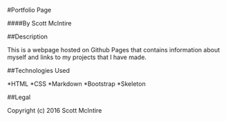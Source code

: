 #Portfolio Page

####By Scott McIntire

##Description

This is a webpage hosted on Github Pages that contains information about myself and
links to my projects that I have made. 

##Technologies Used

*HTML
*CSS
*Markdown
*Bootstrap
*Skeleton

##Legal

Copyright (c) 2016 Scott McIntire

